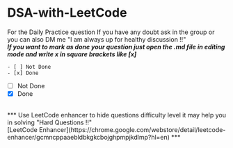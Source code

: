# DSA-with-LeetCode
For the Daily Practice question 
If you have any doubt ask in the group or you can also DM me "I am always up for healthy discussion !!"                                                                                                                                                                                                                                                                  
***If you want to mark as done your question just open the .md file in editing mode and write x in square brackets like [x]***

```
- [ ] Not Done
- [x] Done
```

- [ ] Not Done 
- [x] Done

<br>
***
Use LeetCode enhancer to hide questions difficulty level it may help you in solving "Hard Questions !!"<br/>
[LeetCode Enhancer](https://chrome.google.com/webstore/detail/leetcode-enhancer/gcmncppaaebldbkgkcbojghpmpjkdlmp?hl=en)
***
<br>
